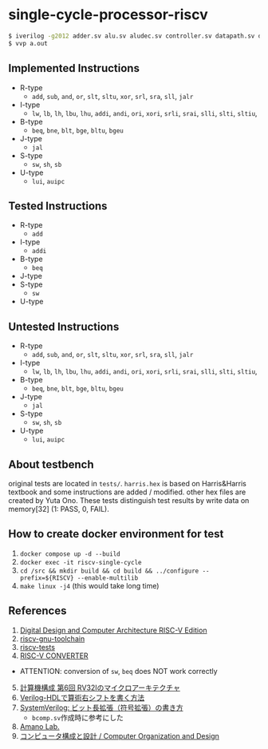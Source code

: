 # single-cycle-processor-riscv

```bash
$ iverilog -g2012 adder.sv alu.sv aludec.sv controller.sv datapath.sv dmem.sv extend.sv flopenr.sv flopr.sv imem.sv maindecoder.sv mux2.sv mux3.sv mux4.sv regfile.sv riscvsingle.sv testbench.sv top.sv bcomp.sv
$ vvp a.out
```

## Implemented Instructions
- R-type
  - `add`, `sub`, `and`, `or`, `slt`, `sltu`, `xor`, `srl`, `sra`, `sll`, `jalr`
- I-type
  - `lw`, `lb`, `lh`, `lbu`, `lhu`, `addi`, `andi`, `ori`, `xori`, `srli`, `srai`, `slli`, `slti`, `sltiu`,
- B-type
  - `beq`, `bne`, `blt`, `bge`, `bltu`, `bgeu`
- J-type
  - `jal`
- S-type
  - `sw`, `sh`, `sb`
- U-type
  - `lui`, `auipc`

## Tested Instructions
- R-type
  - `add`
- I-type
  - `addi`
- B-type
  - `beq`
- J-type
- S-type
  - `sw`
- U-type


## Untested Instructions
- R-type
  - `add`, `sub`, `and`, `or`, `slt`, `sltu`, `xor`, `srl`, `sra`, `sll`, `jalr`
- I-type
  - `lw`, `lb`, `lh`, `lbu`, `lhu`, `addi`, `andi`, `ori`, `xori`, `srli`, `srai`, `slli`, `slti`, `sltiu`,
- B-type
  - `beq`, `bne`, `blt`, `bge`, `bltu`, `bgeu`
- J-type
  - `jal`
- S-type
  - `sw`, `sh`, `sb`
- U-type
  - `lui`, `auipc`

## About testbench
original tests are located in `tests/`.
`harris.hex` is based on Harris&Harris textbook and some instructions are added / modified.
other hex files are created by Yuta Ono.
These tests distinguish test results by write data on memory[32] (1: PASS, 0, FAIL).

## How to create docker environment for test
1. `docker compose up -d --build`
2. `docker exec -it riscv-single-cycle`
3. `cd /src && mkdir build && cd build && ../configure --prefix=${RISCV} --enable-multilib`
4. `make linux -j4` (this would take long time)

## References
1. [Digital Design and Computer Architecture RISC-V Edition](https://www.amazon.co.jp/Digital-Design-Computer-Architecture-RISC-V/dp/0128200642)
2. [riscv-gnu-toolchain](https://github.com/riscv-collab/riscv-gnu-toolchain)
3. [riscv-tests](https://github.com/riscv-software-src/riscv-tests)
4. [RISC-V CONVERTER](https://www.eg.bucknell.edu/~csci206/riscv-converter/index.html#)
  - ATTENTION: conversion of `sw`, `beq` does NOT work correctly
5. [計算機構成 第6回 RV32Iのマイクロアーキテクチャ](https://www.am.ics.keio.ac.jp/parthenon/rvmicro.pdf)
6. [Verilog-HDLで算術右シフトを書く方法](https://hikalium.hatenablog.jp/entry/2017/07/10/091146)
7. [SystemVerilog: ビット長拡張（符号拡張）の書き方](https://nodamushi.hatenablog.com/entry/2018/12/03/233840)
   - `bcomp.sv`作成時に参考にした
8. [Amano Lab.](https://www.am.ics.keio.ac.jp/parthenon/)
9. [コンピュータ構成と設計 / Computer Organization and Design](https://yamin.cis.k.hosei.ac.jp/lectures/cod/)
